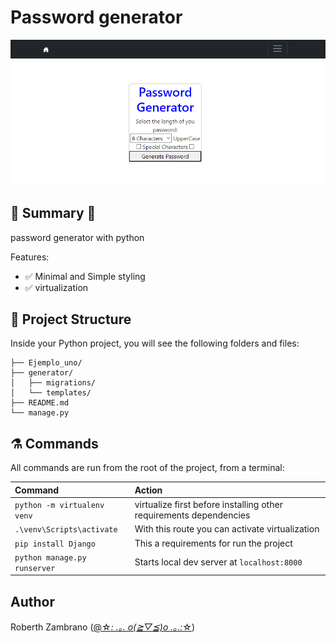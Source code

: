 
# Password generator
![Desktop](./doc/doc.png)

## 🐍 Summary 🐍

password generator with python

Features:

- ✅ Minimal and Simple styling
- ✅ virtualization

## 👻 Project Structure

Inside your Python project, you will see the following folders and files:

```
├── Ejemplo_uno/
├── generator/
│   ├── migrations/
│   └── templates/
├── README.md
└── manage.py
```

## ⚗️ Commands

All commands are run from the root of the project, from a terminal:

| Command                      | Action                                                            |
| :--------------------------  | :---------------------------------------------------------------- |
| `python -m virtualenv venv`  | virtualize first before installing other requirements dependencies|
| `.\venv\Scripts\activate`    | With this route you can activate virtualization                   |
| `pip install Django`         | This a requirements for run the project                           |
| `python manage.py runserver` | Starts local dev server at `localhost:8000`                       |

## Author

Roberth Zambrano ([@☆*: .｡. o(≧▽≦)o .｡.:*☆](https://github.com/juniorDeveloper8/juniorDeveloper8))

